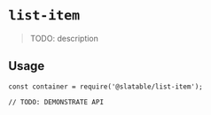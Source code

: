 # `list-item`

  > TODO: description
  
  ## Usage
  
  ```
  const container = require('@slatable/list-item');
  
  // TODO: DEMONSTRATE API
  ```